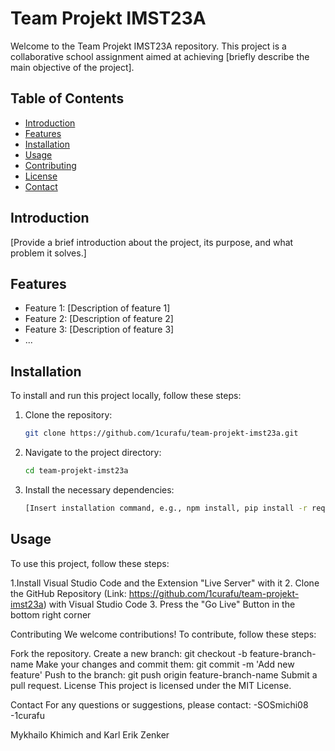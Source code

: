 # Team Projekt IMST23A

Welcome to the Team Projekt IMST23A repository. This project is a collaborative school assignment aimed at achieving [briefly describe the main objective of the project].

## Table of Contents

- [Introduction](#introduction)
- [Features](#features)
- [Installation](#installation)
- [Usage](#usage)
- [Contributing](#contributing)
- [License](#license)
- [Contact](#contact)

## Introduction

[Provide a brief introduction about the project, its purpose, and what problem it solves.]

## Features

- Feature 1: [Description of feature 1]
- Feature 2: [Description of feature 2]
- Feature 3: [Description of feature 3]
- ...

## Installation

To install and run this project locally, follow these steps:

1. Clone the repository:
    ```bash
    git clone https://github.com/1curafu/team-projekt-imst23a.git
    ```
2. Navigate to the project directory:
    ```bash
    cd team-projekt-imst23a
    ```
3. Install the necessary dependencies:
    ```bash
    [Insert installation command, e.g., npm install, pip install -r requirements.txt, etc.]
    ```

## Usage

To use this project, follow these steps:

1.Install Visual Studio Code and the Extension "Live Server" with it
2. Clone the GitHub Repository (Link: https://github.com/1curafu/team-projekt-imst23a) with Visual Studio Code 
3. Press the "Go Live" Button in the bottom right corner

Contributing
We welcome contributions! To contribute, follow these steps:

Fork the repository.
Create a new branch: git checkout -b feature-branch-name
Make your changes and commit them: git commit -m 'Add new feature'
Push to the branch: git push origin feature-branch-name
Submit a pull request.
License
This project is licensed under the MIT License.

Contact
For any questions or suggestions, please contact:
-SOSmichi08
-1curafu

Mykhailo Khimich and Karl Erik Zenker
